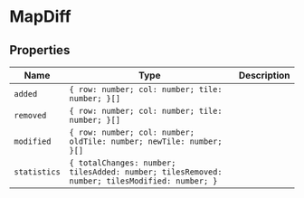 # MapDiff

## Properties

| Name | Type | Description |
|------|------|-------------|
| `added` | `{ row: number; col: number; tile: number; }[]` |  |
| `removed` | `{ row: number; col: number; tile: number; }[]` |  |
| `modified` | `{ row: number; col: number; oldTile: number; newTile: number; }[]` |  |
| `statistics` | `{ totalChanges: number; tilesAdded: number; tilesRemoved: number; tilesModified: number; }` |  |

